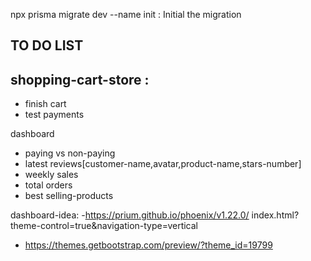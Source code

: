 npx prisma migrate dev --name init : Initial the migration



TO DO LIST
----------


shopping-cart-store :
----------
- finish cart
- test payments

dashboard
- paying vs non-paying
- latest reviews[customer-name,avatar,product-name,stars-number]
- weekly sales
- total orders
- best selling-products


dashboard-idea:
-https://prium.github.io/phoenix/v1.22.0/
index.html?theme-control=true&navigation-type=vertical
- https://themes.getbootstrap.com/preview/?theme_id=19799




